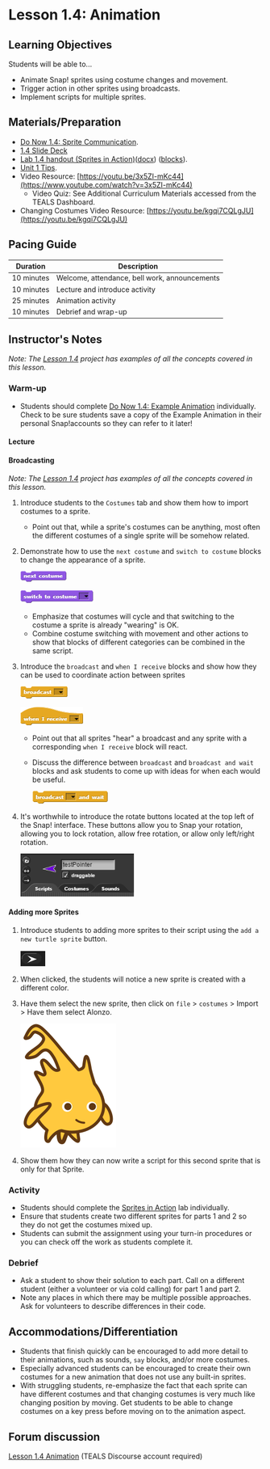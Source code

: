 # Lesson 1.4: Animation

## Learning Objectives

Students will be able to...

* Animate Snap! sprites using costume changes and movement.
* Trigger action in other sprites using broadcasts.
* Implement scripts for multiple sprites.

## Materials/Preparation

* [Do Now 1.4: Sprite Communication](do_now_14.md).
* [1.4 Slide Deck](https://github.com/TEALSK12/introduction-to-computer-science/raw/master/slidedecks/TEALS%20SNAP%201.4.pptx)
* [Lab 1.4 handout (Sprites in Action)](lab_14.md)([docx](https://github.com/TEALSK12/introduction-to-computer-science/raw/master/Unit%201%20Word/Lab%201.4%20Sprites%20in%20Action.docx)) ([blocks](https://github.com/TEALSK12/introduction-to-computer-science/raw/master/Unit%201%20PDF/Lab%201.4%20Sprites%20in%20Action.pdf)).
* [Unit 1 Tips](unit_1_tips.md).
* Video Resource: [https://youtu.be/3x5ZI-mKc44](https://www.youtube.com/watch?v=3x5ZI-mKc44)
  * Video Quiz: See Additional Curriculum Materials accessed from the TEALS Dashboard.
* Changing Costumes Video Resource: [https://youtu.be/kgqi7CQLgJU](https://youtu.be/kgqi7CQLgJU)

## Pacing Guide

| Duration   | Description                                   |
| ---------- | --------------------------------------------- |
| 10 minutes  | Welcome, attendance, bell work, announcements |
| 10 minutes | Lecture and introduce activity                |
| 25 minutes | Animation activity                            |
| 10 minutes | Debrief and wrap-up                           |

## Instructor's Notes

_Note: The [Lesson 1.4](http://snap.berkeley.edu/snapsource/snap.html#present:Username=brettwo&ProjectName=Lesson%201.4) project has examples of all the concepts covered in this lesson._

### Warm-up

* Students should complete [Do Now 1.4: Example Animation](do_now_14.md) individually. Check to be sure students save a copy of the Example Animation in their personal Snap!accounts so they can refer to it later!

#### Lecture

#### Broadcasting

_Note: The [Lesson 1.4](https://snap.berkeley.edu/snap/snap.html#present:Username=andrewspiece&ProjectName=Lesson%201.4_Lecture%20Example) project has examples of all the concepts covered in this lesson._

1. Introduce students to the `Costumes` tab and show them how to import costumes to a sprite.

    * Point out that, while a sprite's costumes can be anything, most often the different costumes of a single sprite will be somehow related.

2. Demonstrate how to use the `next costume` and `switch to costume` blocks to change the appearance of a sprite.

    ![Next Costume](images/next_costume.png)

    ![Switch Costume](images/switch_costume.png)

    * Emphasize that costumes will cycle and that switching to the costume a sprite is already "wearing" is OK.
    * Combine costume switching with movement and other actions to show that blocks of different categories can be combined in the same script.

3. Introduce the `broadcast` and `when I receive` blocks and show how they can be used to coordinate action between sprites

    ![broadcast Block](images/broadcast.png)

    ![When I receive](images/when_i_receive.png)

    * Point out that all sprites "hear" a broadcast and any sprite with a corresponding `when I receive` block will react.
    * Discuss the difference between `broadcast` and `broadcast and wait` blocks and ask students to come up with ideas for when each would be useful.

      ![broadcast and wait](images/broadcast_and_wait.png)

4. It's worthwhile to introduce the rotate buttons located at the top left of the Snap! interface. These buttons allow you to Snap your rotation, allowing you to lock rotation, allow free rotation, or allow only left/right rotation.

    ![rotate buttons](images/rotate_button.png)

#### Adding more Sprites

1. Introduce students to adding more sprites to their script using the `add a new turtle sprite` button.

    ![add_a_new_sprite](images/add_a_new_sprite.png)

2. When clicked, the students will notice a new sprite is created with a different color.

3. Have them select the new sprite, then click on `file` > `costumes` > Import > Have them select Alonzo.

    ![Alonzo](images/alonzo.svg)

4. Show them how they can now write a script for this second sprite that is only for that Sprite.

### Activity

* Students should complete the [Sprites in Action](lab_14.md) lab individually.
* Ensure that students create two different sprites for parts 1 and 2 so they do not get the costumes mixed up.
* Students can submit the assignment using your turn-in procedures or you can check off the work as students complete it.

### Debrief

* Ask a student to show their solution to each part. Call on a different student (either a volunteer or via cold calling) for part 1 and part 2.
* Note any places in which there may be multiple possible approaches. Ask for volunteers to describe differences in their code.

## Accommodations/Differentiation

* Students that finish quickly can be encouraged to add more detail to their animations, such as sounds, `say` blocks, and/or more costumes.
* Especially advanced students can be encouraged to create their own costumes for a new animation that does not use any built-in sprites.
* With struggling students, re-emphasize the fact that each sprite can have different costumes and that changing costumes is very much like changing position by moving. Get students to be able to change costumes on a key press before moving on to the animation aspect.

## Forum discussion

[Lesson 1.4 Animation](http://forums.tealsk12.org/c/unit-1-snap-basics/lesson-1-4-animation) (TEALS Discourse account required)
